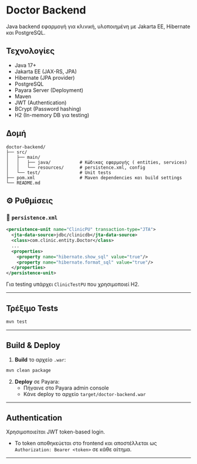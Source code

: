 #  Doctor Backend

Java backend εφαρμογή για κλινική, υλοποιημένη με Jakarta EE, Hibernate και PostgreSQL.

##  Τεχνολογίες

- Java 17+
- Jakarta EE (JAX-RS, JPA)
- Hibernate (JPA provider)
- PostgreSQL
- Payara Server (Deployment)
- Maven
- JWT (Authentication)
- BCrypt (Password hashing)
- H2 (In-memory DB για testing)

##  Δομή

```
doctor-backend/
├── src/
│   ├── main/
│   │   ├── java/           # Κώδικας εφαρμογής ( entities, services)
│   │   └── resources/      # persistence.xml, config
│   └── test/               # Unit tests
├── pom.xml                 # Maven dependencies και build settings
└── README.md
```

## ⚙️ Ρυθμίσεις

### 📄 `persistence.xml`

```xml
<persistence-unit name="ClinicPU" transaction-type="JTA">
  <jta-data-source>jdbc/clinicdb</jta-data-source>
  <class>com.clinic.entity.Doctor</class>
  ...
  <properties>
    <property name="hibernate.show_sql" value="true"/>
    <property name="hibernate.format_sql" value="true"/>
  </properties>
</persistence-unit>
```

Για testing υπάρχει `ClinicTestPU` που χρησιμοποιεί H2.

---

##  Τρέξιμο Tests

```bash
mvn test
```

---

##  Build & Deploy

1. **Build** το αρχείο `.war`:
```bash
mvn clean package
```

2. **Deploy** σε Payara:
   - Πήγαινε στο Payara admin console
   - Κάνε deploy το αρχείο `target/doctor-backend.war`

---

##  Authentication

Χρησιμοποιείται JWT token-based login.
- Το token αποθηκεύεται στο frontend και αποστέλλεται ως `Authorization: Bearer <token>` σε κάθε αίτημα.

---

